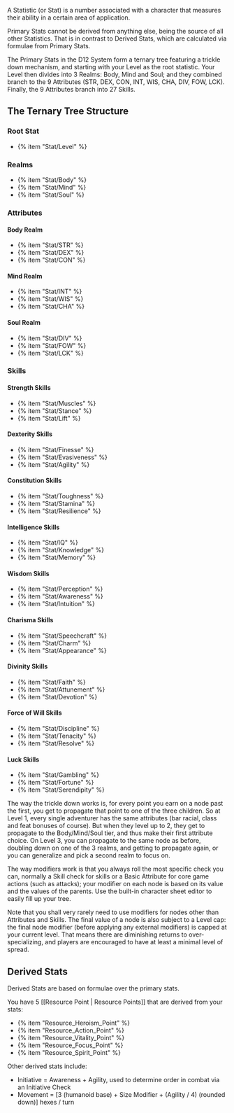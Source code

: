 A Statistic (or Stat) is a number associated with a character that measures their ability in a certain area of application.

Primary Stats cannot be derived from anything else, being the source of all other Statistics. That is in contrast to Derived Stats, which are calculated via formulae from Primary Stats.

The Primary Stats in the D12 System form a ternary tree featuring a trickle down mechanism, and starting with your Level as the root statistic. Your Level then divides into 3 Realms: Body, Mind and Soul; and they combined branch to the 9 Attributes (STR, DEX, CON, INT, WIS, CHA, DIV, FOW, LCK). Finally, the 9 Attributes branch into 27 Skills.

## The Ternary Tree Structure

### Root Stat

* {% item "Stat/Level" %}

### Realms

* {% item "Stat/Body" %}
* {% item "Stat/Mind" %}
* {% item "Stat/Soul" %}

### Attributes

#### Body Realm

* {% item "Stat/STR" %}
* {% item "Stat/DEX" %}
* {% item "Stat/CON" %}

#### Mind Realm

* {% item "Stat/INT" %}
* {% item "Stat/WIS" %}
* {% item "Stat/CHA" %}

#### Soul Realm

* {% item "Stat/DIV" %}
* {% item "Stat/FOW" %}
* {% item "Stat/LCK" %}

### Skills

#### Strength Skills

* {% item "Stat/Muscles" %}
* {% item "Stat/Stance" %}
* {% item "Stat/Lift" %}

#### Dexterity Skills

* {% item "Stat/Finesse" %}
* {% item "Stat/Evasiveness" %}
* {% item "Stat/Agility" %}

#### Constitution Skills

* {% item "Stat/Toughness" %}
* {% item "Stat/Stamina" %}
* {% item "Stat/Resilience" %}

#### Intelligence Skills

* {% item "Stat/IQ" %}
* {% item "Stat/Knowledge" %}
* {% item "Stat/Memory" %}

#### Wisdom Skills

* {% item "Stat/Perception" %}
* {% item "Stat/Awareness" %}
* {% item "Stat/Intuition" %}

#### Charisma Skills

* {% item "Stat/Speechcraft" %}
* {% item "Stat/Charm" %}
* {% item "Stat/Appearance" %}

#### Divinity Skills

* {% item "Stat/Faith" %}
* {% item "Stat/Attunement" %}
* {% item "Stat/Devotion" %}

#### Force of Will Skills

* {% item "Stat/Discipline" %}
* {% item "Stat/Tenacity" %}
* {% item "Stat/Resolve" %}

#### Luck Skills

* {% item "Stat/Gambling" %}
* {% item "Stat/Fortune" %}
* {% item "Stat/Serendipity" %}

The way the trickle down works is, for every point you earn on a node past the first, you get to propagate that point to one of the three children. So at Level 1, every single adventurer has the same attributes (bar racial, class and feat bonuses of course). But when they level up to 2, they get to propagate to the Body/Mind/Soul tier, and thus make their first attribute choice. On Level 3, you can propagate to the same node as before, doubling down on one of the 3 realms, and getting to propagate again, or you can generalize and pick a second realm to focus on.

The way modifiers work is that you always roll the most specific check you can, normally a Skill check for skills or a Basic Attribute for core game actions (such as attacks); your modifier on each node is based on its value and the values of the parents. Use the built-in character sheet editor to easily fill up your tree.

Note that you shall very rarely need to use modifiers for nodes other than Attributes and Skills. The final value of a node is also subject to a Level cap: the final node modifier (before applying any external modifiers) is capped at your current level. That means there are diminishing returns to over-specializing, and players are encouraged to have at least a minimal level of spread.

## Derived Stats

Derived Stats are based on formulae over the primary stats.

You have 5 [[Resource Point | Resource Points]] that are derived from your stats:

* {% item "Resource_Heroism_Point" %}
* {% item "Resource_Action_Point" %}
* {% item "Resource_Vitality_Point" %}
* {% item "Resource_Focus_Point" %}
* {% item "Resource_Spirit_Point" %}

Other derived stats include:

* Initiative = Awareness + Agility, used to determine order in combat via an Initiative Check
* Movement = [3 (humanoid base) + Size Modifier + (Agility / 4) (rounded down)] hexes / turn
